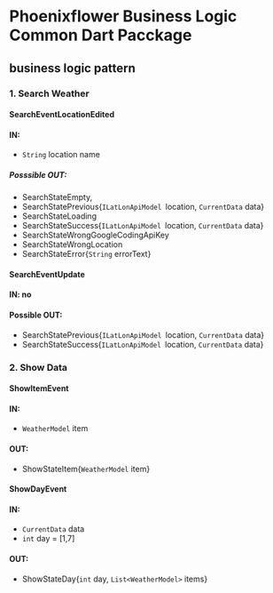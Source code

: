 # Phoenixflower Business Logic Common Dart Pacckage

## business logic pattern
### 1. Search Weather
#### SearchEventLocationEdited
#### IN: 
- `String` location name
##### Posssible OUT:
- SearchStateEmpty, 
- SearchStatePrevious{`ILatLonApiModel `location, `CurrentData` data}
- SearchStateLoading
- SearchStateSuccess{`ILatLonApiModel `location, `CurrentData` data}
- SearchStateWrongGoogleCodingApiKey
- SearchStateWrongLocation
- SearchStateError{`String` errorText}
#### SearchEventUpdate
#### IN: no
#### Possible OUT:
- SearchStatePrevious{`ILatLonApiModel `location, `CurrentData` data}
- SearchStateSuccess{`ILatLonApiModel `location, `CurrentData` data}

### 2. Show Data
#### ShowItemEvent
#### IN:
- `WeatherModel` item
#### OUT:
- ShowStateItem{`WeatherModel` item}
#### ShowDayEvent
#### IN:
- `CurrentData` data
- `int` day = [1,7]
#### OUT:
- ShowStateDay{`int` day, `List<WeatherModel>` items}

